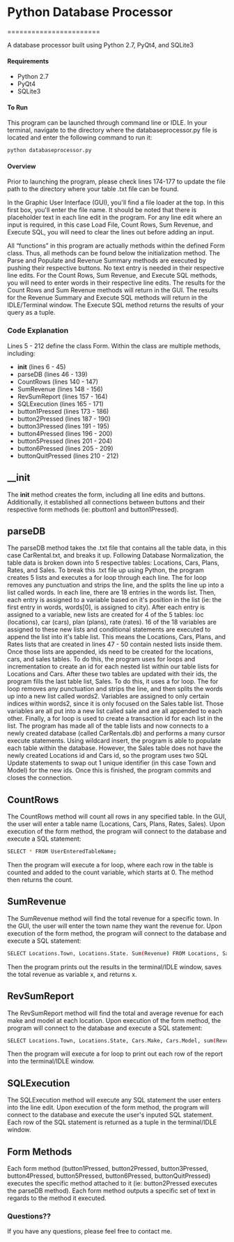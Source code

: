 # Python Database Processor
=======================

A database processor built using Python 2.7, PyQt4, and SQLite3

#### Requirements
- Python 2.7
- PyQt4
- SQLite3

#### To Run
This program can be launched through command line or IDLE. In your terminal, navigate to the directory where the databaseprocessor.py file is located and enter the following command to run it:
```sh
python databaseprocessor.py
```

#### Overview
Prior to launching the program, please check lines 174-177 to update the file path to the directory where your table .txt file can be found.

In the Graphic User Interface (GUI), you'll find a file loader at the top. In this first box, you'll enter the file name. It should be noted that there is placeholder text in each line edit in the program. For any line edit where an input is required, in this case Load File, Count Rows, Sum Revenue, and Execute SQL, you will need to clear the lines out before adding an input.

All “functions” in this program are actually methods within the defined Form class. Thus, all methods can be found below the initialization method. The Parse and Populate and Revenue Summary methods are executed by pushing their respective buttons. No text entry is needed in their respective line edits. For the Count Rows, Sum Revenue, and Execute SQL methods, you will need to enter words in their respective line edits. The results for the Count Rows and Sum Revenue methods will return in the GUI. The results for the Revenue Summary and Execute SQL methods will return in the IDLE/Terminal window. The Execute SQL method returns the results of your query as a tuple.

### Code Explanation
Lines 5 - 212 define the class Form. Within the class are multiple methods, including:
- __init__ (lines 6 - 45)
- parseDB (lines 46 - 139)
- CountRows (lines 140 - 147)
- SumRevenue (lines 148 - 156)
- RevSumReport (lines 157 - 164)
- SQLExecution (lines 165 - 171)
- button1Pressed (lines 173 - 186)
- button2Pressed (lines 187 - 190)
- button3Pressed (lines 191 - 195)
- button4Pressed (lines 196 - 200)
- button5Pressed (lines 201 - 204)
- button6Pressed (lines 205 - 209)
- buttonQuitPressed (lines 210 - 212)

## __init
The __init__ method creates the form, including all line edits and buttons. Additionally, it established all connections between buttons and their respective form methods (ie: pbutton1 and button1Pressed). 

## parseDB
The parseDB method takes the .txt file that contains all the table data, in this case CarRental.txt, and breaks it up. Following Database Normalization, the table data is broken down into 5 respective tables: Locations, Cars, Plans, Rates, and Sales.
To break this .txt file up using Python, the program creates 5 lists and executes a for loop through each line. The for loop removes any punctuation and strips the line, and the splits the line up into a list called words. In each line, there are 18 entries in the words list. Then, each entry is assigned to a variable based on it's position in the list (ie: the first entry in words, words[0], is assigned to city). After each entry is assigned to a variable, new lists are created for 4 of the 5 tables: loc (locations), car (cars), plan (plans), rate (rates). 16 of the 18 variables are assigned to these new lists and conditional statements are executed to append the list into it's table list. This means the Locations, Cars, Plans, and Rates lists that are created in lines 47 - 50 contain nested lists inside them.
Once those lists are appended, ids need to be created for the locations, cars, and sales tables. To do this, the program uses for loops and incrementation to create an id for each nested list within our table lists for Locations and Cars. After these two tables are updated with their ids, the program fills the last table list, Sales. To do this, it uses a for loop. The for loop removes any punctuation and strips the line, and then splits the words up into a new list called words2. Variables are assigned to only certain indices within words2, since it is only focused on the Sales table list. Those variables are all put into a new list called sale and are all appended to each other. Finally, a for loop is used to create a transaction id for each list in the list.
The program has made all of the table lists and now connects to a newly created database (called CarRentals.db) and performs a many cursor execute statements. Using wildcard insert, the program is able to populate each table within the database. However, the Sales table does not have the newly created Locations id and Cars id, so the program uses two SQL Update statements to swap out 1 unique identifier (in this case Town and Model) for the new ids. Once this is finished, the program commits and closes the connection.

## CountRows
The CountRows method will count all rows in any specified table. In the GUI, the user will enter a table name (Locations, Cars, Plans, Rates, Sales). Upon execution of the form method, the program will connect to the database and execute a SQL statement:
```sh
SELECT * FROM UserEnteredTableName;
```
Then the program will execute a for loop, where each row in the table is counted and added to the count variable, which starts at 0. The method then returns the count.

## SumRevenue
The SumRevenue method will find the total revenue for a specific town. In the GUI, the user will enter the town name they want the revenue for. Upon execution of the form method, the program will connect to the database and execute a SQL statement:
```sh
SELECT Locations.Town, Locations.State. Sum(Revenue) FROM Locations, Sales WHERE Locations.LID = Sales.LID AND Town = UserEnteredLocationName;
```
Then the program prints out the results in the terminal/IDLE window, saves the total revenue as variable x, and returns x.

## RevSumReport
The RevSumReport method will find the total and average revenue for each make and model at each location. Upon execution of the form method, the program will connect to the database and execute a SQL statement:
```sh
SELECT Locations.Town, Locations.State, Cars.Make, Cars.Model, sum(Revenue) AS TotalRev, Round(Avg(Revenue), 2) AS AvgRev FROM Locations, Cars, Sales WHERE Locations.LID = Sales.LID AND Cars.CID = Sales.CID GROUP BY Locations.Town, Cars.Make, Cars.Model;
```
Then the program will execute a for loop to print out each row of the report into the terminal/IDLE window.

## SQLExecution
The SQLExecution method will execute any SQL statement the user enters into the line edit. Upon execution of the form method, the program will connect to the database and execute the user's inputed SQL statement. Each row of the SQL statement is returned as a tuple in the terminal/IDLE window.

## Form Methods
Each form method (button1Pressed, button2Pressed, button3Pressed, button4Pressed, button5Pressed, button6Pressed, buttonQuitPressed) executes the specific method attached to it (ie: button2Pressed executes the parseDB method). Each form method outputs a specific set of text in regards to the method it executed.

### Questions??
If you have any questions, please feel free to contact me.
